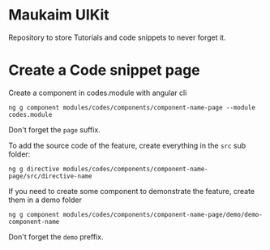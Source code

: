 # Maukaim UIKit 

Repository to store Tutorials and code snippets to never forget it.

# Create a Code snippet page  

Create a component in codes.module with angular cli
```shell script
ng g component modules/codes/components/component-name-page --module codes.module  

```

Don't forget the ```page``` suffix.

To add the source code of the feature, create everything in the ```src``` sub folder:

```shell script
ng g directive modules/codes/components/component-name-page/src/directive-name
```

If you need to create some component to demonstrate the feature, create them in a demo folder

```shell script
ng g component modules/codes/components/component-name-page/demo/demo-component-name
```

Don't forget the ```demo``` preffix.
